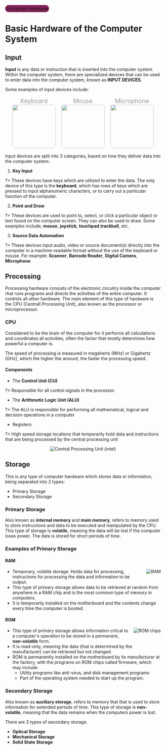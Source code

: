 <style>
    @import url('../../scss/tooltip.css');
    
    @keyframes floating {
	    0% { transform: translateY(0); }
	    50% { transform: translateY(-16px); }
	    100% { transform: translateY(0); }
    }

    .images {
        display: flex;
        flex-wrap: wrap;
        justify-content: space-around;
        align-items: center;
        margin: 1em 1em 1em 1em
    }

    .imagebox {
        display: flex;
        align-items: center;
        justify-content: center;
        flex-direction: column;
        margin: 0.2em auto;
        max-width: fit-content;
        padding: 0;
    }

    .imagebox span {
        font-size: 1.4em;
        color: #999;
        animation: floating 6s ease-in-out infinite;
    }

    .imagebox img {
        width: 10em;
        height: 10em;
        border-radius: 5%;
        animation: floating 6s ease-in-out infinite;
    }

    .small {
        width: 5em;
        height: 5em;
    }
    .tag {
        background-color: #832257;
        padding-left: 0.3em;
        padding-right: 0.3em;
        padding-top: 0.2em;
        padding-bottom: 0.2em;
        border-radius: 10em
    }
</style>
<span class="tag">Computer Hardware</span>

# Basic Hardware of the Computer System

## Input

**Input** is any data or instruction that is inserted into the computer system. Within the computer system, there are specialized devices that can be used to enter data into the computer system, known as **INPUT DEVICES**.

Some examples of input devices include:

<div class="images">
    <div class="imagebox">
        <span>Keyboard</span>
        <img src="media/examples/keyboard.jpg"></img>
    </div>
        <div class="imagebox">
        <span>Mouse</span>
        <img src="media/examples/mouse.jpg"></img>
    </div>
    <div class="imagebox">
        <span>Microphone</span>
        <img src="media/examples/microphone.jpg"></img>
    </div>
</div>

Input devices are split into 3 categories, based on how they deliver data into the computer system:

1. **Key Input**

?> These devices have keys which are utilized to enter the data. The only device of this type is the **keyboard**, which has rows of keys which are pressed to input alphanumeric characters, or to carry out a particular function of the computer.

2. **Point and Draw**

?> These devices are used to point to, select, or click a particular object or text found on the computer screen. They can also be used to draw. Some examples include, **mouse**, **joystick**, **touchpad**,**trackball**, etc.

3. **Source Data Automation**

?> These devices input audio, video or source document(s) directly into the computer in a machine-readable format without the use of the keyboard or mouse. For example: **Scanner**, **Barcode Reader**, **Digital Camera**, **Microphone**

## Processing

Processing hardware consists of the electronic circuitry inside the computer rhat runs programs and directs the activities of the entire computer. It controls all other hardware. The main element of this type of hardware is the CPU (Centrall Processing Unit), also known as the processor or microprocessor.

### CPU

Considered to be the brain of the computer for it performs all calculations and coordinates all activities, often the factor that mostly determines how powerful a computer is.

The speed of processing is measured in megaherts (MHz) or Gigahertz (GHz), which the higher the amount, the faster the processing speed.

#### Components

- The **Control Unit (CU)**

?> Responsible for all control signals in the processor.

- The **Arithmetic Logic Unit (ALU)**

?> The ALU is responsible for performing all mathematical, logical and decision operations in a computer

- Registers

?> High speed storage locations that temporarily hold data and instructions that are being processed by the central processing unit

<div class="images">
<img src="media/examples/cpu.webp" title="Central Processing Unit (intel)"></img>
</div>

## Storage

This is any type of computer hardware which stores data or information, being separated into 2 types:

- Primary Storage
- Secondary Storage

### Primary Storage

Also known as **internal memory** and **main memory**, refers to memory used to store instructions and data to be executed and manipulated by the CPU. This type of storage is <b>volatile</b>, meaning the data will be lost if the computer loses power. The data is stored for short periods of time.

### Examples of Primary Storage

<style>
    .rightside {
        float: right;
        margin: 0 0 1em 1em;
    }
</style>

#### RAM

<img class="rightside" title="RAM" src="media/examples/ram.png"></img>

- Temporary, volatile storage. Holds data for processing, instructions for processing the data and information to be output.
- This type of primary storage allows data to be retrieved at random from anywhere in a RAM chip and is the most common type of memory in computers. 
- It is temporarily installed on the motherboard and the contents change every time the computer is booted.

#### ROM

<img class="rightside" title="ROM chips" src="media/examples/rom.png"></img>

- This type of primary storage allows information crtical to a computer's operation to be stored in a permanent, **non-volatile** form. 
- It is read-only, meaning the data (that is determined by the manufacturer) can be retrieved but not changed.
- ROM is permanently installed on the motherboard by its manufacturer at the factory, with the programs on ROM chips called firmware, which may include: 
  - Utility programs like anti-virus, and disk management programs
  - Part of the operating system needed to start up the program.

### Secondary Storage

Also known as **auxiliary storage**, refers to memory that that is used to store information for extended periods of time. This type of storage is **non-volatile**, meaning that the data remains when the computers power is lost.

There are 3 types of secondary storage.
- **Optical Storage**
- **Mechanical Storage**
- **Solid State Storage**